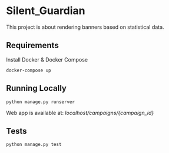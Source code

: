# Silent_Guardian
 
 This project is about rendering banners based on statistical data.
 
 ## Requirements
Install Docker & Docker Compose
 ``` 
docker-compose up
```

## Running Locally
```
python manage.py runserver
```

Web app is available at: _localhost/campaigns/{campaign_id}_

## Tests
```
python manage.py test
```

